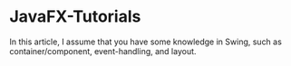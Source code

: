 # JavaFX-Tutorials
In this article, I assume that you have some knowledge in Swing, such as container/component, event-handling, and layout.